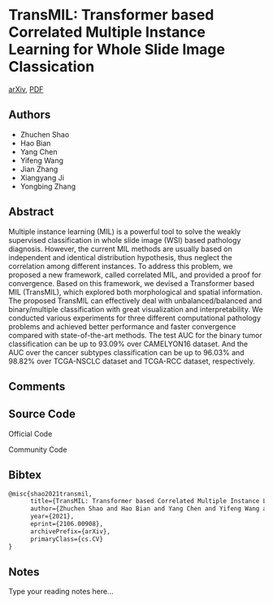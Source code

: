 
# TransMIL: Transformer based Correlated Multiple Instance Learning for Whole Slide Image Classication

[arXiv](https://arxiv.org/abs/2106.0908), [PDF](https://arxiv.org/pdf/2106.0908.pdf)

## Authors

- Zhuchen Shao
- Hao Bian
- Yang Chen
- Yifeng Wang
- Jian Zhang
- Xiangyang Ji
- Yongbing Zhang

## Abstract

Multiple instance learning (MIL) is a powerful tool to solve the weakly supervised classification in whole slide image (WSI) based pathology diagnosis. However, the current MIL methods are usually based on independent and identical distribution hypothesis, thus neglect the correlation among different instances. To address this problem, we proposed a new framework, called correlated MIL, and provided a proof for convergence. Based on this framework, we devised a Transformer based MIL (TransMIL), which explored both morphological and spatial information. The proposed TransMIL can effectively deal with unbalanced/balanced and binary/multiple classification with great visualization and interpretability. We conducted various experiments for three different computational pathology problems and achieved better performance and faster convergence compared with state-of-the-art methods. The test AUC for the binary tumor classification can be up to 93.09% over CAMELYON16 dataset. And the AUC over the cancer subtypes classification can be up to 96.03% and 98.82% over TCGA-NSCLC dataset and TCGA-RCC dataset, respectively.

## Comments



## Source Code

Official Code



Community Code



## Bibtex

```tex
@misc{shao2021transmil,
      title={TransMIL: Transformer based Correlated Multiple Instance Learning for Whole Slide Image Classication}, 
      author={Zhuchen Shao and Hao Bian and Yang Chen and Yifeng Wang and Jian Zhang and Xiangyang Ji and Yongbing Zhang},
      year={2021},
      eprint={2106.00908},
      archivePrefix={arXiv},
      primaryClass={cs.CV}
}
```

## Notes

Type your reading notes here...

